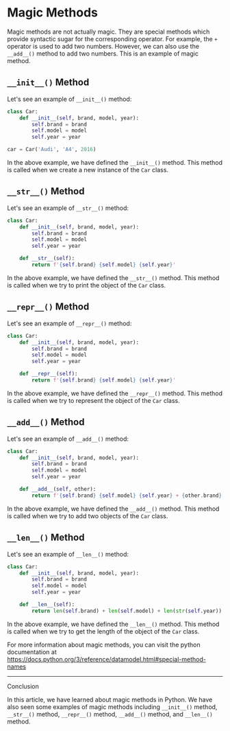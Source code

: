 # Magic Methods

Magic methods are not actually magic. They are special methods which provide syntactic sugar for the corresponding operator. For example, the `+` operator is used to add two numbers. However, we can also use the `__add__()` method to add two numbers. This is an example of magic method.

## `__init__()` Method

Let's see an example of `__init__()` method:

```python
class Car:
    def __init__(self, brand, model, year):
        self.brand = brand
        self.model = model
        self.year = year
```

```python
car = Car('Audi', 'A4', 2016)
```

In the above example, we have defined the `__init__()` method. This method is called when we create a new instance of the `Car` class.

## `__str__()` Method

Let's see an example of `__str__()` method:

```python
class Car:
    def __init__(self, brand, model, year):
        self.brand = brand
        self.model = model
        self.year = year

    def __str__(self):
        return f'{self.brand} {self.model} {self.year}'
```

In the above example, we have defined the `__str__()` method. This method is called when we try to print the object of the `Car` class.

## `__repr__()` Method

Let's see an example of `__repr__()` method:

```python
class Car:
    def __init__(self, brand, model, year):
        self.brand = brand
        self.model = model
        self.year = year

    def __repr__(self):
        return f'{self.brand} {self.model} {self.year}'
```

In the above example, we have defined the `__repr__()` method. This method is called when we try to represent the object of the `Car` class.

## `__add__()` Method

Let's see an example of `__add__()` method:

```python
class Car:
    def __init__(self, brand, model, year):
        self.brand = brand
        self.model = model
        self.year = year

    def __add__(self, other):
        return f'{self.brand} {self.model} {self.year} + {other.brand} {other.model} {other.year}'
```

In the above example, we have defined the `__add__()` method. This method is called when we try to add two objects of the `Car` class.

## `__len__()` Method

Let's see an example of `__len__()` method:

```python
class Car:
    def __init__(self, brand, model, year):
        self.brand = brand
        self.model = model
        self.year = year

    def __len__(self):
        return len(self.brand) + len(self.model) + len(str(self.year))
```

In the above example, we have defined the `__len__()` method. This method is called when we try to get the length of the object of the `Car` class.

For more information about magic methods, you can visit the python documentation at <https://docs.python.org/3/reference/datamodel.html#special-method-names>

--------------------------------------------------------------------------------

Conclusion

In this article, we have learned about magic methods in Python. We have also seen some examples of magic methods including `__init__()` method, `__str__()` method, `__repr__()` method, `__add__()` method, and `__len__()` method.
